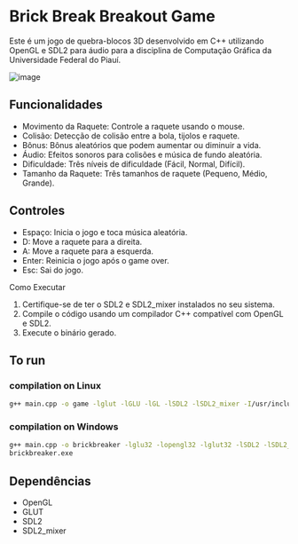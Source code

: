 # Brick Break Breakout Game

Este é um jogo de quebra-blocos 3D desenvolvido em C++ utilizando OpenGL e SDL2 para áudio para a disciplina de Computação Gráfica da Universidade Federal do Piauí.

![image](https://github.com/user-attachments/assets/7fd19f3a-e28d-445e-9a1e-75ce586a0a30)

## Funcionalidades
- Movimento da Raquete: Controle a raquete usando o mouse.
- Colisão: Detecção de colisão entre a bola, tijolos e raquete.
- Bônus: Bônus aleatórios que podem aumentar ou diminuir a vida.
- Áudio: Efeitos sonoros para colisões e música de fundo aleatória.
- Dificuldade: Três níveis de dificuldade (Fácil, Normal, Difícil).
- Tamanho da Raquete: Três tamanhos de raquete (Pequeno, Médio,  Grande).

## Controles
- Espaço: Inicia o jogo e toca música aleatória.
- D: Move a raquete para a direita.
- A: Move a raquete para a esquerda.
- Enter: Reinicia o jogo após o game over.
- Esc: Sai do jogo.

Como Executar
1. Certifique-se de ter o SDL2 e SDL2_mixer instalados no seu sistema.
2. Compile o código usando um compilador C++ compatível com OpenGL e SDL2.
3. Execute o binário gerado.

## To run
### compilation on Linux

```sh
g++ main.cpp -o game -lglut -lGLU -lGL -lSDL2 -lSDL2_mixer -I/usr/include/glm
```

### compilation on Windows

```sh
g++ main.cpp -o brickbreaker -lglu32 -lopengl32 -lglut32 -lSDL2 -lSDL2_mixer
brickbreaker.exe
```

## Dependências
- OpenGL
- GLUT
- SDL2
- SDL2_mixer
